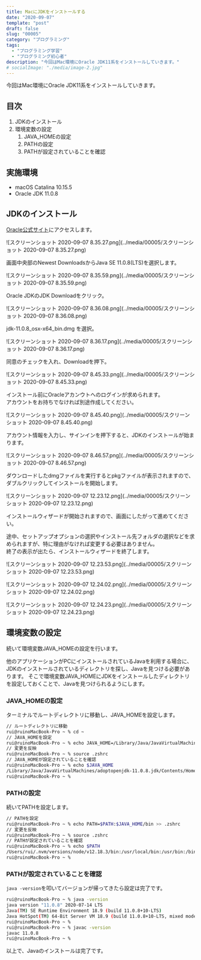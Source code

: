 ```yaml
---
title: MacにJDKをインストールする
date: "2020-09-07"
template: "post"
draft: false
slug: "00005"
category: "プログラミング"
tags:
  - "プログラミング学習"
  - "プログラミング初心者"
description: "今回はMac環境にOracle JDK11系をインストールしていきます。"
# socialImage: "./media/image-2.jpg"
---
```


今回はMac環境にOracle JDK11系をインストールしていきます。

## 目次

1. JDKのインストール
2. 環境変数の設定
   1. JAVA_HOMEの設定
   2. PATHの設定
   3. PATHが設定されていることを確認

## 実施環境

- macOS Catalina 10.15.5
- Oracle JDK 11.0.8

## JDKのインストール

[Oracle公式サイト](https://www.oracle.com/java/technologies/)にアクセスします。  

![スクリーンショット 2020-09-07 8.35.27.png](../media/00005/スクリーンショット 2020-09-07 8.35.27.png)

画面中央部のNewest DownloadsからJava SE 11.0.8(LTS)を選択します。  

![スクリーンショット 2020-09-07 8.35.59.png](../media/00005/スクリーンショット 2020-09-07 8.35.59.png)

Oracle JDKのJDK Downloadをクリック。  

![スクリーンショット 2020-09-07 8.36.08.png](../media/00005/スクリーンショット 2020-09-07 8.36.08.png)

jdk-11.0.8_osx-x64_bin.dmg を選択。  

![スクリーンショット 2020-09-07 8.36.17.png](../media/00005/スクリーンショット 2020-09-07 8.36.17.png)

同意のチェックを入れ、Downloadを押下。

![スクリーンショット 2020-09-07 8.45.33.png](../media/00005/スクリーンショット 2020-09-07 8.45.33.png)

インストール前にOracleアカンウトへのログインが求められます。  
アカウントをお持ちでなければ別途作成してください。  

![スクリーンショット 2020-09-07 8.45.40.png](../media/00005/スクリーンショット 2020-09-07 8.45.40.png)

アカウント情報を入力し、サインインを押下すると、JDKのインストールが始まります。  

![スクリーンショット 2020-09-07 8.46.57.png](../media/00005/スクリーンショット 2020-09-07 8.46.57.png)

ダウンロードしたdmgファイルを実行するとpkgファイルが表示されますので、ダブルクリックしてインストールを開始します。

![スクリーンショット 2020-09-07 12.23.12.png](../media/00005/スクリーンショット 2020-09-07 12.23.12.png)

インストールウィザードが開始されますので、画面にしたがって進めてください。

途中、セットアップオプションの選択やインストール先フォルダの選択などを求められますが、特に理由がなければ変更する必要はありません。  
終了の表示が出たら、インストールウィザードを終了します。  

![スクリーンショット 2020-09-07 12.23.53.png](../media/00005/スクリーンショット 2020-09-07 12.23.53.png)

![スクリーンショット 2020-09-07 12.24.02.png](../media/00005/スクリーンショット 2020-09-07 12.24.02.png)

![スクリーンショット 2020-09-07 12.24.23.png](../media/00005/スクリーンショット 2020-09-07 12.24.23.png)

## 環境変数の設定

続いて環境変数JAVA_HOMEの設定を行います。  

他のアプリケーションがPCにインストールされているJavaを利用する場合に、JDKのインストールされているディレクトリを探し、Javaを見つける必要があります。
そこで環境変数JAVA_HOMEにJDKをインストールしたディレクトリを設定しておくことで、Javaを見つけられるようにします。  

### JAVA_HOMEの設定

ターミナルでルートディレクトリに移動し、JAVA_HOMEを設定します。  

``` bash
// ルートディレクトリに移動
rui@ruinoMacBook-Pro ~ % cd ~
// JAVA_HOMEを設定
rui@ruinoMacBook-Pro ~ % echo JAVA_HOME=/Library/Java/JavaVirtualMachines/adoptopenjdk-11.0.8.jdk/Contents/Home >> .zshrc
// 変更を反映
rui@ruinoMacBook-Pro ~ % source .zshrc
// JAVA_HOMEが設定されていることを確認
rui@ruinoMacBook-Pro ~ % echo $JAVA_HOME
/Library/Java/JavaVirtualMachines/adoptopenjdk-11.0.8.jdk/Contents/Home
rui@ruinoMacBook-Pro ~ %
```

### PATHの設定

続いてPATHを設定します。  

``` bash
// PATHを設定
rui@ruinoMacBook-Pro ~ % echo PATH=$PATH:$JAVA_HOME/bin >> .zshrc
// 変更を反映
rui@ruinoMacBook-Pro ~ % source .zshrc
// PATHが設定されていることを確認
rui@ruinoMacBook-Pro ~ % echo $PATH
/Users/rui/.nvm/versions/node/v12.18.3/bin:/usr/local/bin:/usr/bin:/bin:/usr/sbin:/sbin:/Library/Java/JavaVirtualMachines/adoptopenjdk-11.0.8.jdk/Contents/Home/bin
rui@ruinoMacBook-Pro ~ %
```

### PATHが設定されていることを確認

`java -version`を叩いてバージョンが帰ってきたら設定は完了です。  

``` bash
rui@ruinoMacBook-Pro ~ % java -version  
java version "11.0.8" 2020-07-14 LTS
Java(TM) SE Runtime Environment 18.9 (build 11.0.8+10-LTS)
Java HotSpot(TM) 64-Bit Server VM 18.9 (build 11.0.8+10-LTS, mixed mode)
rui@ruinoMacBook-Pro ~ %
rui@ruinoMacBook-Pro ~ % javac -version
javac 11.0.8
rui@ruinoMacBook-Pro ~ %
```

以上で、Javaのインストールは完了です。
